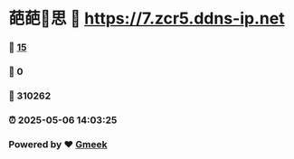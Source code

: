 # 葩葩🔭思 :link: https://7.zcr5.ddns-ip.net 
### :page_facing_up: [15](https://7.zcr5.ddns-ip.net/tag.html) 
### :speech_balloon: 0 
### :hibiscus: 310262 
### :alarm_clock: 2025-05-06 14:03:25 
### Powered by :heart: [Gmeek](https://github.com/Meekdai/Gmeek)

